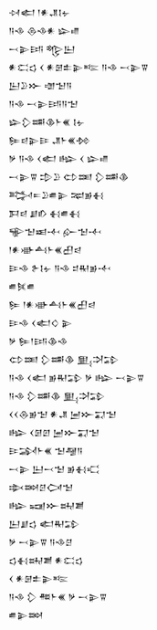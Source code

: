 <div class='block'>
<div class='line'>𒀴𒅗 𒁹𒀭𒂗𒋙𒉡</div>
<div class='line'>𒀀𒈾 𒁲𒈾𒀭 𒇽𒈛</div>
<div class='line'>𒁁𒉌𒅀 𒈜𒌨</div>
<div class='line'>𒀭𒀫𒌓 𒌋 𒀭𒇡𒉺𒉌𒌈 𒀀𒈾 𒁁𒉌𒐊</div>
<div class='line'>𒌨𒊒𒁍 𒌝𒈠𒀀</div>
<div class='line'>𒀀𒈾 𒁁𒉌𒅀𒀀𒈠</div>
<div class='line'>𒇽𒁷𒌁𒆠𒈨𒌍 𒋙𒉡</div>
<div class='line'>𒌉𒁀𒉌𒄿 𒂗𒈨𒌍𒁵</div>
<div class='line'>𒃻 𒀀𒈾 𒌋𒅗 𒈗 𒌋 𒇽𒈛</div>
<div class='line'>𒁁𒉌𒐊 𒄠𒊒 𒌌𒌅 𒁷𒌁𒆠</div>
<div class='line'>𒅋𒋰𒊒𒌑𒉌 𒉈𒂊𒈬</div>
<div class='line'>𒁕𒁀 𒋗𒁓 𒈬𒌑𒈬</div>
<div class='line'>𒊍𒈠𒀜𒋾 𒅎𒈠𒋾</div>
<div class='line'>𒁹𒀭𒀝𒋀𒈨𒌍𒌷𒁀</div>
<div class='line'>𒄿𒈾 𒉿𒋙𒉡 𒀀𒈾 𒄑𒊑𒂊𒋾</div>
<div class='line'>𒌑𒍮𒌑</div>
<div class='line'>𒌉 𒁹𒀭𒀝𒋀𒈨𒌍𒌷𒁀</div>
<div class='line'>𒄿𒈾 𒌋𒅗𒄭 𒉌</div>
<div class='line'>𒃻 𒌉𒁹𒅀𒆠𒈾</div>
<div class='line'>𒌌𒌅 𒁷𒌁𒆠 𒅅𒋫𒁉</div>
<div class='line'>𒀀𒈾 𒌋𒅗 𒂊𒊑𒁉 𒃻 𒈗 𒁁𒉌𒐊</div>
<div class='line'>𒀀𒈾 𒁷𒌁𒆠 𒅅𒋫𒁉</div>
<div class='line'>𒌋𒌋𒁲𒂊𒈠 𒀭𒂗 𒅁𒁍𒍑𒈠</div>
<div class='line'>𒈗 𒌋𒌆𒇻 𒅁𒁍𒍑𒈠</div>
<div class='line'>𒄿𒋆𒈨𒌍 𒈠𒆷𒀀</div>
<div class='line'>𒁁𒉌 𒌨𒁁𒈠 𒂊𒈬𒄣</div>
<div class='line'>𒇸𒇷𒆪𒉏𒈠</div>
<div class='line'>𒈗 𒍢𒁍𒊻𒋢</div>
<div class='line'>𒌨𒋗𒌓 𒅗𒊑𒁉</div>
<div class='line'>𒃻 𒁁𒉌𒐊 𒀀𒈾𒆪</div>
<div class='line'>𒌓𒈬𒊻𒋢 𒀭𒀫𒌓</div>
<div class='line'>𒌋 𒀭𒇡𒉺𒉌𒌈</div>
<div class='line'>𒀀𒈾 𒁷 𒍣𒈨𒌍 𒃻 𒁁𒉌𒐊</div>
<div class='line'>𒌑𒉌𒇷</div>
</div>
